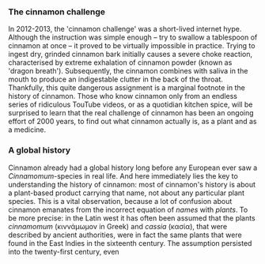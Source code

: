 <param ve-config
	title="Cinnamon: two thousand years of botanical disambiguation"
	banner="https://github.com/JSTOR-Labs/plant-humanities/raw/master/images/cinnamon_banner_image.jpg"
	layout="vtl"
	num-maps="0"
	num-images="0"
	num-specimens="0"
	num-primary-sources="0"
	author="Wouter Klein">

### The cinnamon challenge

In 2012-2013, the 'cinnamon challenge' was a short-lived internet hype. Although the instruction was simple enough – try to swallow a tablespoon of cinnamon at once – it proved to be virtually impossible in practice. Trying to ingest dry, grinded cinnamon bark initially causes a severe choke reaction, characterised by extreme exhalation of cinnamon powder (known as 'dragon breath'). Subsequently, the cinnamon combines with saliva in the mouth to produce an indigestable clutter in the back of the throat. Thankfully, this <span url="https://doi.org/10.1542/peds.2012-3418">quite dangerous assignment</span> is a marginal footnote in the history of cinnamon. Those who know cinnamon only from an endless series of ridiculous TouTube videos, or as a quotidian kitchen spice, will be surprised to learn that the real challenge of cinnamon has been an ongoing effort of 2000 years, to find out what cinnamon actually is, as a plant and as a medicine.

### A global history

Cinnamon already had a global history long before any European ever saw a _Cinnamomum_-species in real life. And here immediately lies the key to understanding the history of cinnamon: most of cinnamon's history is about a plant-based product carrying that name, not about any particular plant species. This is a vital observation, because a lot of confusion about cinnamon emanates from the incorrect equation of _names_ with _plants_. To be more precise: in the Latin west it has often been assumed that the plants _cinnamomum_ (κιννάμωμον in Greek) and _cassia_ (κασία), that were described by ancient authorities, were in fact the same plants that were found in the East Indies in the sixteenth century. The assumption persisted into the twenty-first century, even 
<!--stackedit_data:
eyJoaXN0b3J5IjpbNzUxMjk3ODgxLC0xMDExMTgyOTY2LC0yMT
M1NzAyMjIwLC03NzY1ODA0MjMsNzg1NzkzNDQyLDE3MzAyMTE0
NTYsNzE3NzMwNjgzLC0zNTc3MDkyMDEsMTc2MTkxODcyNSwtMT
IyNDgxNzQ0NCwtMTA2NTQ5MzczNCw0ODI2Mjc3MjgsMjA4OTMz
NzU0OCwtNzkwMjQ0MzUxXX0=
-->